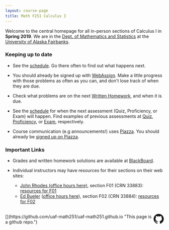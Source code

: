 ```yaml
---
layout: course-page
title: Math F251 Calculus I
---
```


Welcome to the central homepage for all in-person sections of Calculus I in **Spring 2019**.  We are in the [Dept. of Mathematics and Statistics](http://www.uaf.edu/dms/) at the [University of Alaska Fairbanks](http://www.uaf.edu/).

<!-- ### Getting Started-->

### Keeping up to date

* See the [schedule](assets/general/Spring2019/MATH251-Schedule.pdf).  Go there often to find out what happens next.

* You should already be signed up with [WebAssign](https://webassign.net/).  Make a little progress with those problems as often as you can, and don't lose track of when they are due.

* Check what problems are on the next [Written Homework](writtenhomework), and when it is due.

* See the [schedule](assets/general/Spring2019/MATH251-Schedule.pdf) for when the next assessment (Quiz, Proficiency, or Exam) will happen.  Find examples of previous assessments at [Quiz](quizzes), [Proficiency](proficiencies), or [Exam](exams), respectively.

* Course communication (e.g announcements!) uses [Piazza](https://piazza.com/uaf/spring2019/math251/home).  You should already be [signed up on Piazza](https://piazza.com/uaf/spring2019/math251).  <!-- Start by [signing up with Piazza](https://piazza.com/uaf/spring2019/math251). -->

<!--
* See the [Week 1](week1) menu item to get started with the ALEKS PPL (placement, preparation, and learning) test.  You need to log in to ALEKS by Tuesday, January 15.  You will need to either complete 10 hours or 90% of your pie in ALEKS PPL's learning mode by the end of the day of Monday, January 21.

* Go to [the doodle poll](https://doodle.com/poll/cr28umftgm2be6f5) to choose a two-hour block for the proctored ALEKS assessment (= Quiz 1) on Tuesday 1/22.  The blocks are 10am-12, 12-2pm, 2-4pm, and 4-6pm; you can only choose one and space is limited.
-->

### Important Links

* Grades and written homework solutions are available at [BlackBoard](https://classes.alaska.edu).

* Individual instructors may have resources for their sections on their web sites:

	- [John Rhodes (office hours here)](https://jarhodesuaf.github.io/), section F01 (CRN 33883): [resources for F01](https://jarhodesuaf.github.io/M251.html)
	- [Ed Bueler](http://bueler.github.io) ([office hours here](http://bueler.github.io/OffHrs.htm)), section F02 (CRN 33884): [resources for F02](http://bueler.github.io/M251S19_F02/index.html)

<br>
[<img src="GitHub-Mark-32px.png" align="right">](https://github.com/uaf-math251/uaf-math251.github.io "This page is a github repo.")

